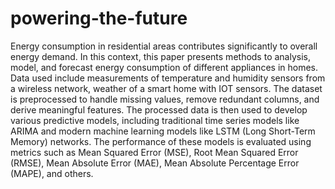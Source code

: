 # powering-the-future
Energy consumption in residential areas contributes significantly to overall energy
demand. In this context, this paper presents methods to analysis, model, and forecast
energy consumption of different appliances in homes. Data used include measurements
of temperature and humidity sensors from a wireless network, weather of a smart
home with IOT sensors. The dataset is preprocessed to handle missing values, remove
redundant columns, and derive meaningful features. The processed data is then used
to develop various predictive models, including traditional time series models like
ARIMA and modern machine learning models like LSTM (Long Short-Term Memory)
networks. The performance of these models is evaluated using metrics such as Mean
Squared Error (MSE), Root Mean Squared Error (RMSE), Mean Absolute Error (MAE),
Mean Absolute Percentage Error (MAPE), and others.
